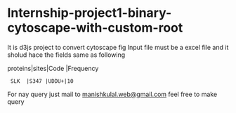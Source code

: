 # Internship-project1-binary-cytoscape-with-custom-root
It is d3js project to convert cytoscape fig 
Input file must be a excel file and it sholud hace the fields same as following
  
  
  proteins|sites|Code |Frequency
  
     SLK  |S347 |UDDU+|10

For nay query just mail to manishkulal.web@gmail.com
feel free to make query
